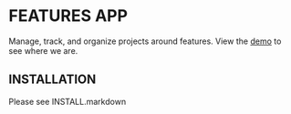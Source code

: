 FEATURES APP
============

Manage, track, and organize projects around features. View the [demo](http://featuresapp.com/demo/) to see where we are.

INSTALLATION
------------

Please see INSTALL.markdown
